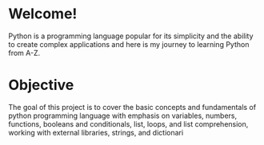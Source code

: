 # Welcome!

Python is a  programming language popular for its simplicity and the ability to create complex applications and here is my journey to learning Python from A-Z.


# Objective
The goal of this project is to cover the basic concepts and fundamentals of python programming language with emphasis on variables, numbers, functions, booleans and conditionals, list, loops, and list comprehension, working with external libraries, strings, and dictionari
